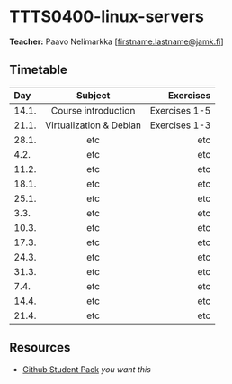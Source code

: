# TTTS0400-linux-servers

**Teacher:** Paavo Nelimarkka [firstname.lastname@jamk.fi]

## Timetable
| Day | Subject | Exercises |
|:--------|:----------:|-----:|
| 14.1. | Course introduction | Exercises 1-5 |  
| 21.1. | Virtualization & Debian | Exercises 1-3 |  
| 28.1. | etc | etc | 
| 4.2. | etc | etc | 
| 11.2. | etc | etc | 
| 18.1. | etc | etc | 
| 25.1. | etc | etc | 
| 3.3. | etc | etc | 
| 10.3. | etc | etc | 
| 17.3. | etc | etc | 
| 24.3. | etc | etc | 
| 31.3. | etc | etc | 
| 7.4. | etc | etc | 
| 14.4. | etc | etc | 
| 21.4. | etc | etc | 

## Resources

- [Github Student Pack](https://education.github.com/pack) _you want this_
